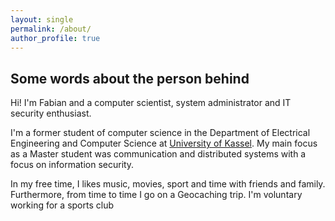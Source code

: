 ```yaml
---
layout: single
permalink: /about/
author_profile: true
---
```

## Some words about the person behind
Hi! I'm Fabian and a computer scientist, system administrator and IT security enthusiast.

I'm a former student of computer science in the Department of Electrical Engineering and Computer Science at [University of Kassel](https://www.uni-kassel.de/eecs/en/ "Department of Electrical Engineering and Computer Science- Universtiy of Kassel"). My main focus as a Master student was communication and distributed systems with a focus on information security.

In my free time, I likes music, movies, sport and time with friends and family. Furthermore, from time to time I go on a Geocaching trip. I'm voluntary working for a sports club 